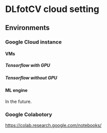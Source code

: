 # DLfotCV cloud setting
## Environments
### Google Cloud instance
#### VMs
##### Tensorflow with GPU
##### Tensorflow without GPU
#### ML engine
In the future.
### Google Colabotory
https://colab.research.google.com/notebooks/
